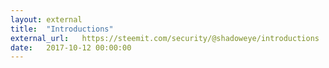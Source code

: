 ```yaml
---
layout: external
title:  "Introductions"
external_url:   https://steemit.com/security/@shadoweye/introductions
date:   2017-10-12 00:00:00
---
```


